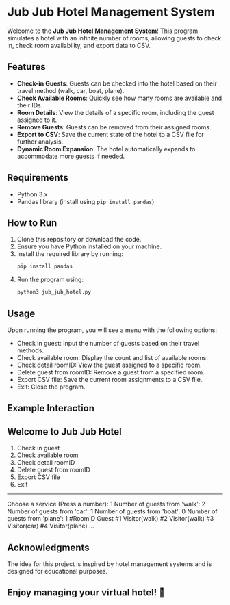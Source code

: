 # Jub Jub Hotel Management System

Welcome to the **Jub Jub Hotel Management System**! This program simulates a hotel with an infinite number of rooms, allowing guests to check in, check room availability, and export data to CSV.

## Features

- **Check-in Guests**: Guests can be checked into the hotel based on their travel method (walk, car, boat, plane).
- **Check Available Rooms**: Quickly see how many rooms are available and their IDs.
- **Room Details**: View the details of a specific room, including the guest assigned to it.
- **Remove Guests**: Guests can be removed from their assigned rooms.
- **Export to CSV**: Save the current state of the hotel to a CSV file for further analysis.
- **Dynamic Room Expansion**: The hotel automatically expands to accommodate more guests if needed.

## Requirements

- Python 3.x
- Pandas library (install using `pip install pandas`)

## How to Run

1. Clone this repository or download the code.
2. Ensure you have Python installed on your machine.
3. Install the required library by running:
   ```bash
   pip install pandas
4. Run the program using:
   ```bash
   python3 jub_jub_hotel.py
   ```
## Usage
Upon running the program, you will see a menu with the following options:

- Check in guest: Input the number of guests based on their travel methods.
- Check available room: Display the count and list of available rooms.
- Check detail roomID: View the guest assigned to a specific room.
- Delete guest from roomID: Remove a guest from a specified room.
- Export CSV file: Save the current room assignments to a CSV file.
- Exit: Close the program.

## Example Interaction

Welcome to Jub Jub Hotel
------------------------------
1. Check in guest
2. Check available room
3. Check detail roomID
4. Delete guest from roomID
5. Export CSV file
6. Exit
------------------------------
Choose a service (Press a number): 1
Number of guests from 'walk': 2
Number of guests from 'car': 1
Number of guests from 'boat': 0
Number of guests from 'plane': 1
#RoomID  Guest
#1       Visitor(walk)
#2       Visitor(walk)
#3       Visitor(car)
#4       Visitor(plane)
...

## Acknowledgments
The idea for this project is inspired by hotel management systems and is designed for educational purposes.

## Enjoy managing your virtual hotel! 🏨
